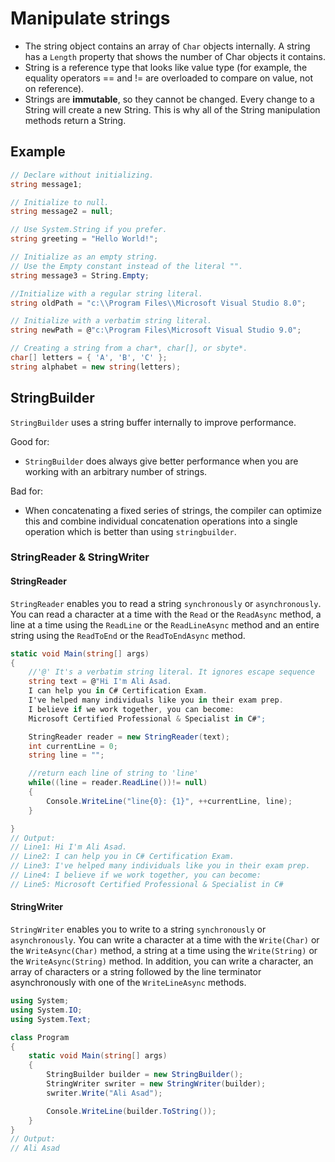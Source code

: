 # Manipulate strings

- The string object contains an array of `Char` objects internally. A string has a `Length` property that shows the number of Char objects it contains.
- String is a reference type that looks like value type (for example, the equality operators == and != are overloaded to compare on value, not on reference).
- Strings are **immutable**, so they cannot be changed. Every change to a String will create a new String. This is why all of the String manipulation methods return a String.

## Example

```csharp
// Declare without initializing.
string message1;

// Initialize to null.
string message2 = null;

// Use System.String if you prefer.
string greeting = "Hello World!";

// Initialize as an empty string.
// Use the Empty constant instead of the literal "".
string message3 = String.Empty;

//Initialize with a regular string literal.
string oldPath = "c:\\Program Files\\Microsoft Visual Studio 8.0";

// Initialize with a verbatim string literal.
string newPath = @"c:\Program Files\Microsoft Visual Studio 9.0";

// Creating a string from a char*, char[], or sbyte*.
char[] letters = { 'A', 'B', 'C' };
string alphabet = new string(letters);
```

## StringBuilder

`StringBuilder` uses a string buffer internally to improve performance.

Good for:

- `StringBuilder` does always give better performance when you are working with an arbitrary number of strings.

Bad for:

- When concatenating a fixed series of strings, the compiler can optimize this and combine individual concatenation operations into a single operation which is better than using `stringbuilder`.

### StringReader & StringWriter

#### StringReader

`StringReader` enables you to read a string `synchronously` or `asynchronously`. You can read a character at a time with the `Read` or the `ReadAsync` method, a line at a time using the `ReadLine` or the `ReadLineAsync` method and an entire string using the `ReadToEnd` or the `ReadToEndAsync` method.

```csharp
static void Main(string[] args)
{
    //'@' It's a verbatim string literal. It ignores escape sequence
    string text = @"Hi I'm Ali Asad.
    I can help you in C# Certification Exam.
    I've helped many individuals like you in their exam prep.
    I believe if we work together, you can become:
    Microsoft Certified Professional & Specialist in C#";

    StringReader reader = new StringReader(text);
    int currentLine = 0;
    string line = "";

    //return each line of string to 'line'
    while((line = reader.ReadLine())!= null)
    {
        Console.WriteLine("line{0}: {1}", ++currentLine, line);
    }

}
// Output:
// Line1: Hi I'm Ali Asad.
// Line2: I can help you in C# Certification Exam.
// Line3: I've helped many individuals like you in their exam prep.
// Line4: I believe if we work together, you can become:
// Line5: Microsoft Certified Professional & Specialist in C#
```

#### StringWriter

`StringWriter` enables you to write to a string `synchronously` or `asynchronously`. You can write a character at a time with the `Write(Char)` or the `WriteAsync(Char)` method, a string at a time using the `Write(String)` or the `WriteAsync(String)` method. In addition, you can write a character, an array of characters or a string followed by the line terminator asynchronously with one of the `WriteLineAsync` methods.

```csharp
using System;
using System.IO;
using System.Text;

class Program
{
    static void Main(string[] args)
    {
        StringBuilder builder = new StringBuilder();
        StringWriter swriter = new StringWriter(builder);
        swriter.Write("Ali Asad");

        Console.WriteLine(builder.ToString());
    }
}
// Output:
// Ali Asad
```
